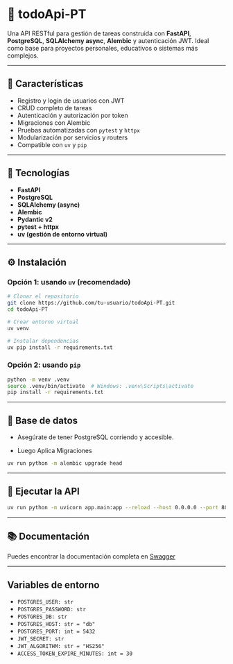 # 📝 todoApi-PT

Una API RESTful para gestión de tareas construida con **FastAPI**, **PostgreSQL**, **SQLAlchemy async**, **Alembic** y autenticación JWT. Ideal como base para proyectos personales, educativos o sistemas más complejos.

---

## 🚀 Características

- Registro y login de usuarios con JWT
- CRUD completo de tareas
- Autenticación y autorización por token
- Migraciones con Alembic
- Pruebas automatizadas con `pytest` y `httpx`
- Modularización por servicios y routers
- Compatible con `uv` y `pip`

---

## 🧱 Tecnologías

- **FastAPI**  
- **PostgreSQL**  
- **SQLAlchemy (async)**  
- **Alembic**  
- **Pydantic v2**  
- **pytest + httpx**  
- **uv (gestión de entorno virtual)**

---

## ⚙️ Instalación

### Opción 1: usando `uv` (recomendado)

```bash
# Clonar el repositorio
git clone https://github.com/tu-usuario/todoApi-PT.git
cd todoApi-PT

# Crear entorno virtual
uv venv

# Instalar dependencias
uv pip install -r requirements.txt

```

### Opción 2: usando `pip`

```bash
python -m venv .venv
source .venv/bin/activate  # Windows: .venv\Scripts\activate
pip install -r requirements.txt
```

---

## 💾 Base de datos

- Asegúrate de tener PostgreSQL corriendo y accesible.

- Luego Aplica Migraciones
```bash
uv run python -m alembic upgrade head
```


---

## 🚀 Ejecutar la API

```bash
uv run python -m uvicorn app.main:app --reload --host 0.0.0.0 --port 8000
```

---

## 📚 Documentación

Puedes encontrar la documentación completa en [Swagger](http://localhost:8000/docs)

---

## Variables de entorno
  - `POSTGRES_USER: str`
  - `POSTGRES_PASSWORD: str`
  - `POSTGRES_DB: str`
  - `POSTGRES_HOST: str = "db"`
  - `POSTGRES_PORT: int = 5432`
  - `JWT_SECRET: str`
  - `JWT_ALGORITHM: str = "HS256"`
  - `ACCESS_TOKEN_EXPIRE_MINUTES: int = 30`